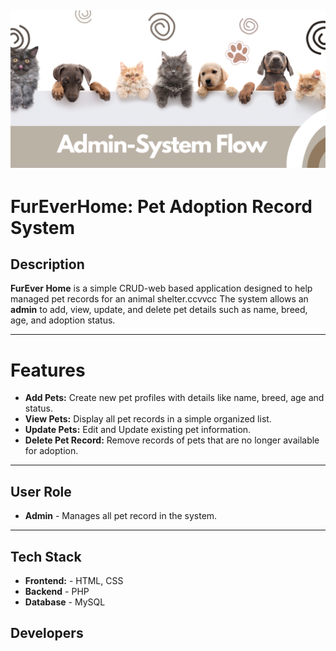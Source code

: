 
<html>
<head>
<link rel ="stylesheet" type = "text/css" href = "style.css">
</head>
<body>
<h2>
<div class = "flow">
<img src="img/Flow.png" alt="Flow diagram">
</class>
</h2>

# FurEverHome: Pet Adoption Record System

## Description
**FurEver Home** is a simple CRUD-web based application designed to help managed pet records for an animal shelter.ccvvcc
The system allows an **admin** to add, view, update, and delete pet details such as name, breed, age, and adoption status.

---

# Features 
- **Add Pets:** Create new pet profiles with details like name, breed, age and status.
- **View Pets:** Display all pet records in a simple organized list.
- **Update Pets:** Edit and Update existing pet information.
- **Delete Pet Record:** Remove records of pets that are no longer available for adoption.

---

## User Role
- **Admin** - Manages all pet record in the system.

---

## Tech Stack
- **Frontend:** - HTML, CSS
- **Backend** - PHP
- **Database** - MySQL
 <h2>Developers</h2>
  </body>
</html>
